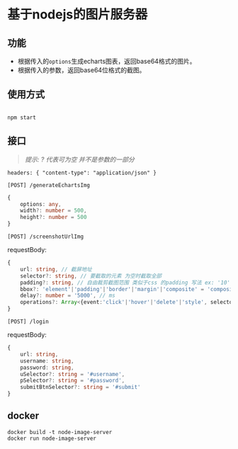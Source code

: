 # 基于nodejs的图片服务器

## 功能

- 根据传入的`options`生成echarts图表，返回base64格式的图片。
- 根据传入的参数，返回base64位格式的截图。

## 使用方式

``` shell

npm start

```

## 接口

> *提示: ? 代表可为空 并不是参数的一部分*

`headers: { "content-type": "application/json" }`

`[POST] /generateEchartsImg` 

``` typescript
{
    options: any,
    width?: number = 500,
    height?: number = 500
}
```

`[POST] /screenshotUrlImg`

requestBody: 
``` typescript
{
    url: string, // 截屏地址
    selector?: string, // 要截取的元素 为空时截取全部
    padding?: string, // 自由裁剪截图范围 类似于css 的padding 写法 ex: '10' 或者 '10 10' 或者 '10 10 10' 或者 '10 10 10 10'
    bbox?: 'element'|'padding'|'border'|'margin'|'composite' = 'composite', // 盒模型 决定元素的截取范围
    delay?: number = '5000', // ms
    operations?: Array<{event:'click'|'hover'|'delete'|'style', selector: string, value?: Array<Array<String>>}> // value 为 style的值 类似于 ['margin', '10px'] 当设置了operations时 会按照顺序执行完之后截屏，可以在这里触发点击事件，删除元素，更改样式，然后再截屏。
}
```

`[POST] /login`

requestBody: 
``` typescript
{
    url: string, 
    username: string, 
    password: string,
    uSelector?: string = '#username',
    pSelector?: string = '#password',
    submitBtnSelector?: string = '#submit'
}
```

## docker

```
docker build -t node-image-server
docker run node-image-server
```